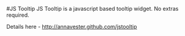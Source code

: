 #JS Tooltip
JS Tooltip is a javascript based tooltip widget. No extras required.

Details here - http://annavester.github.com/jstooltip